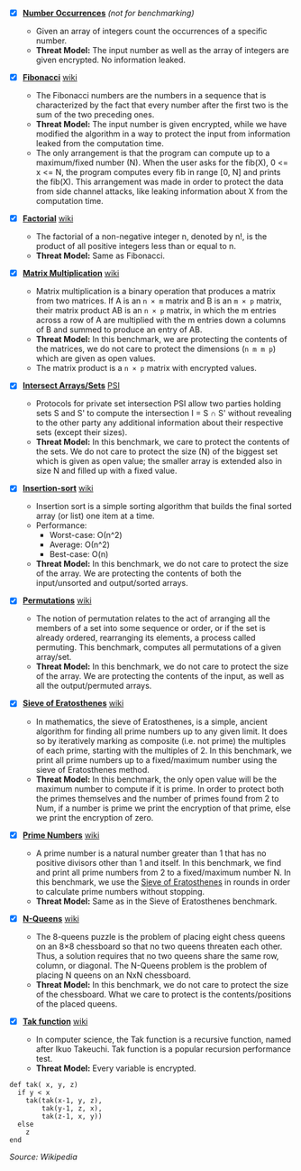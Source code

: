 <!-- 
* Description of the benchmark 1-2 sentences
* Motivation: why it is selected, what is interesting about it? (1 sentence)
* Its threat model: What value(s) are we protecting exactly (e.g., inputs, outputs, input length, iterations, etc)? What we cannot protect (e.g., input size), or don’t care to protect?
* How the algorithm is converted to privacy preserving version (1 sentence) 
-->

- [x] __[Number Occurrences](https://github.com/jimouris/cryptoleq/tree/master/src/ceal/tests/numOccurrences)__ *(not for benchmarking)*
    * Given an array of integers count the occurrences of a specific number.
    * __Threat Model:__ The input number as well as the array of integers are given encrypted. No information leaked.


- [x] __[Fibonacci](https://github.com/jimouris/cryptoleq/tree/master/src/ceal/tests/fibonacci)__ [wiki](https://en.wikipedia.org/wiki/Fibonacci_number)
    * The Fibonacci numbers are the numbers in a sequence that is characterized by the fact that every number after the first two is the sum of the two preceding ones.
    * __Threat Model:__ The input number is given encrypted, while we have modified the algorithm in a way to protect the input from information leaked from the computation time.
    * The only arrangement is that the program can compute up to a maximum/fixed number (N). When the user asks for the fib(X), 0 <= x <= N, the program computes every fib in range [0, N] and prints the fib(X). This arrangement was made in order to protect the data from side channel attacks, like leaking information about X from the computation time.


- [x] __[Factorial](https://github.com/jimouris/cryptoleq/tree/master/src/ceal/tests/factorial)__ [wiki](https://en.wikipedia.org/wiki/Factorial)
    * The factorial of a non-negative integer n, denoted by n!, is the product of all positive integers less than or equal to n.
    * __Threat Model:__ Same as Fibonacci.
    

- [x] __[Matrix Multiplication](https://github.com/jimouris/cryptoleq/tree/master/src/ceal/tests/matrixMultiplication)__ [wiki](https://en.wikipedia.org/wiki/Matrix_multiplication)
    * Matrix multiplication is a binary operation that produces a matrix from two matrices. If A is an ```n × m``` matrix and B is an ```m × p``` matrix, their matrix product AB is an ```n × p``` matrix, in which the m entries across a row of A are multiplied with the m entries down a columns of B and summed to produce an entry of AB.
    * __Threat Model:__ In this benchmark, we are protecting the contents of the matrices, we do not care to protect the dimensions (```n m m p```) which are given as open values.
    * The matrix product is a ```n × p``` matrix with encrypted values.


- [x] __[Intersect Arrays/Sets](https://github.com/jimouris/cryptoleq/tree/master/src/ceal/tests/setIntersection)__ [PSI](https://www.cs.virginia.edu/~evans/pubs/ndss2012/psi.pdf)
    * Protocols for private set intersection PSI allow two parties holding sets S and S' to compute the intersection I = S ∩ S' without revealing to the other party any additional information about their respective sets (except their sizes).
    * __Threat Model:__ In this benchmark, we care to protect the contents of the sets. We do not care to protect the size (N) of the biggest set which is given as open value; the smaller array is extended also in size N and filled up with a fixed value.


- [x] __[Insertion-sort](https://github.com/jimouris/cryptoleq/tree/master/src/ceal/tests/insertionSort)__ [wiki](https://en.wikipedia.org/wiki/Insertion_sort)
    * Insertion sort is a simple sorting algorithm that builds the final sorted array (or list) one item at a time. 
    * Performance:
        - Worst-case: О(n^2)
        - Average: О(n^2)
        - Best-case: O(n)
    * __Threat Model:__ In this benchmark, we do not care to protect the size of the array. We are protecting the contents of both the input/unsorted and output/sorted arrays.


- [x] __[Permutations](https://github.com/jimouris/cryptoleq/tree/master/src/ceal/tests/permutations)__ [wiki](https://en.wikipedia.org/wiki/Permutation)
    * The notion of permutation relates to the act of arranging all the members of a set into some sequence or order, or if the set is already ordered, rearranging its elements, a process called permuting. This benchmark, computes all permutations of a given array/set.
    * __Threat Model:__ In this benchmark, we do not care to protect the size of the array. We are protecting the contents of the input, as well as all the output/permuted arrays.


- [x] __[Sieve of Eratosthenes](https://github.com/jimouris/cryptoleq/tree/master/src/ceal/tests/sieveOfEratosthenes)__ [wiki](https://en.wikipedia.org/wiki/Sieve_of_Eratosthenes)
    * In mathematics, the sieve of Eratosthenes, is a simple, ancient algorithm for finding all prime numbers up to any given limit. It does so by iteratively marking as composite (i.e. not prime) the multiples of each prime, starting with the multiples of 2. In this benchmark, we print all prime numbers up to a fixed/maximum number using the sieve of Eratosthenes method.
    * __Threat Model:__ In this benchmark, the only open value will be the maximum number to compute if it is prime. In order to protect both the primes themselves and the number of primes found from 2 to Num, if a number is prime we print the encryption of that prime, else we print the encryption of zero.


- [x] __[Prime Numbers](https://github.com/jimouris/cryptoleq/tree/master/src/ceal/tests/prime_numbers)__ [wiki](https://en.wikipedia.org/wiki/Prime_number)
    * A prime number is a natural number greater than 1 that has no positive divisors other than 1 and itself. In this benchmark, we find and print all prime numbers from 2 to a fixed/maximum number N. In this benchmark, we use the [Sieve of Eratosthenes](https://github.com/jimouris/cryptoleq/tree/master/src/ceal/tests/sieveOfEratosthenes) in rounds in order to calculate prime numbers without stopping.
    * __Threat Model:__  Same as in the Sieve of Eratosthenes benchmark. 


- [x] __[N-Queens](https://github.com/jimouris/cryptoleq/tree/master/src/ceal/tests/nqueens)__ [wiki](https://en.wikipedia.org/wiki/Eight_queens_puzzle)
    * The 8-queens puzzle is the problem of placing eight chess queens on an 8×8 chessboard so that no two queens threaten each other. Thus, a solution requires that no two queens share the same row, column, or diagonal. The N-Queens problem is the problem of placing N queens on an NxN chessboard.
    * __Threat Model:__ In this benchmark, we do not care to protect the size of the chessboard. What we care to protect is the contents/positions of the placed queens.


- [x] __[Tak function](https://github.com/jimouris/cryptoleq/tree/master/src/ceal/tests/tak_function)__ [wiki](https://en.wikipedia.org/wiki/Tak_(function))
    * In computer science, the Tak function is a recursive function, named after Ikuo Takeuchi. Tak function is a popular recursion performance test.
    * __Threat Model:__ Every variable is encrypted.
``` 
def tak( x, y, z)
  if y < x
    tak(tak(x-1, y, z),
        tak(y-1, z, x),
        tak(z-1, x, y))
  else
    z
end
```


*Source: Wikipedia*
